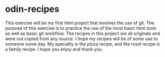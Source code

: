 # odin-recipes
This exercise will be my first html project that involves the use of git. 
The purpose of this exercise is to practice the use of the most basic html tools as well as basic git workflow.
The recipes in this project are all originals and were not copied from any source.
I hope my recipes will be of some use to someone some day.
My specialty is the pizza recipe, and the rosol recipe is a family recipe.
I hope you enjoy and thank you.